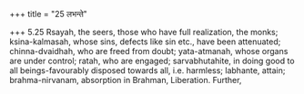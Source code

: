 +++
title = "25 लभन्ते"

+++
5.25 Rsayah, the seers, those who have full realization, the monks;
ksina-kalmasah, whose sins, defects like sin etc., have been attenuated;
chinna-dvaidhah, who are freed from doubt; yata-atmanah, whose organs
are under control; ratah, who are engaged; sarvabhutahite, in doing good
to all beings-favourably disposed towards all, i.e. harmless; labhante,
attain; brahma-nirvanam, absorption in Brahman, Liberation. Further,
